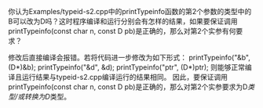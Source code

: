  你认为Examples/typeid-s2.cpp中的printTypeinfo函数的第2个参数的类型中的B可以改为D吗？这时程序编译和运行分别会有怎样的结果，如果要保证调用printTypeinfo(const char n, const D pb)是正确的，那么对第2个实参有何要求？

修改后直接编译会报错。若将代码进一步修改为如下形式： printTypeinfo("&b", (D*)&b); printTypeinfo("&d", &d); printTypeinfo("ptr", (D*)ptr); 则能够正常编译且运行结果与typeid-s2.cpp编译运行的结果相同。 因此，要保证调用printTypeinfo(const char n, const D pb)是正确的，那么对第2个实参要求为D*类型/或转换为D*类型。